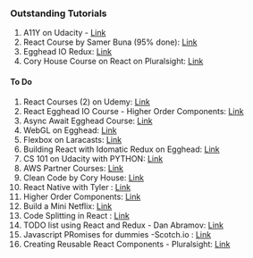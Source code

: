 ### Outstanding Tutorials

1. A11Y on Udacity - [Link](https://classroom.udacity.com/courses/ud891)
2. React Course by Samer Buna (95% done): [Link](https://app.pluralsight.com/paths/skills/react)
3. Egghead IO Redux: [Link](https://egghead.io/lessons/javascript-redux-avoiding-array-mutations-with-concat-slice-and-spread)
4. Cory House Course on React on Pluralsight: [Link](https://app.pluralsight.com/paths/skills/react)


#### To Do 
1. React Courses (2) on Udemy: [Link](https://www.udemy.com/home/my-courses/learning/)
3. React Egghead IO Course - Higher Order Components: [Link](https://egghead.io/lessons/react-write-a-higher-order-component-from-scratch)
4. Async Await Egghead Course: [Link](https://egghead.io/courses/asynchronous-javascript-with-async-await)
5. WebGL on Egghead: [Link](https://egghead.io/lessons/javascript-setting-up-webgl)
6. Flexbox on Laracasts: [Link](https://laracasts.com/series/learn-flexbox-through-examples)
7. Building React with Idomatic Redux on Egghead: [Link](https://egghead.io/courses/building-react-applications-with-idiomatic-redux)
8. CS 101 on Udacity with PYTHON: [Link](https://classroom.udacity.com/courses/cs101)
9. AWS Partner Courses: [Link](https://www.aws.training/learningobject/curriculum?id=11276)
10. Clean Code by Cory House: [Link](https://app.pluralsight.com/library/courses/writing-clean-code-humans/table-of-contents)
11. React Native with Tyler : [Link](https://egghead.io/courses/react-native-fundamentals)
12. Higher Order Components: [Link](https://egghead.io/courses/higher-order-components-with-functional-patterns-using-recompose)
13. Build a Mini Netflix: [Link](https://scotch.io/tutorials/build-a-mini-netflix-with-react-in-10-minutes)
14. Code Splitting in React : [Link](https://brotzky.co/blog/code-splitting-react-router-webpack-2/)
15. TODO list using React and Redux - Dan Abramov: [Link](https://egghead.io/lessons/javascript-redux-persisting-the-state-to-the-local-storage)
16. Javascript PRomises for dummies -Scotch.io : [Link](https://scotch.io/tutorials/javascript-promises-for-dummies)
17. Creating Reusable React Components - Pluralsight: [Link](https://app.pluralsight.com/library/courses/react-creating-reusable-components/table-of-contents)